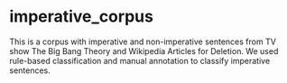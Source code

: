 # imperative_corpus
This is a corpus with imperative and non-imperative sentences from TV show The Big Bang Theory and Wikipedia Articles for Deletion. We used rule-based classification and manual annotation to classify imperative sentences. 
